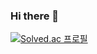### Hi there 👋
[![Solved.ac
프로필](http://mazassumnida.wtf/api/mini/generate_badge?boj={rhgustmd123})](https://solved.ac/{rhgustmd123})

<!--
**cciissoo/cciissoo** is a ✨ _special_ ✨ repository because its `README.md` (this file) appears on your GitHub profile.

Here are some ideas to get you started:

- 🔭 I’m currently working on ...
- 🌱 I’m currently learning ...
- 👯 I’m looking to collaborate on ...
- 🤔 I’m looking for help with ...
- 💬 Ask me about ...
- 📫 How to reach me: ...
- 😄 Pronouns: ...
- ⚡ Fun fact: ...
-->
